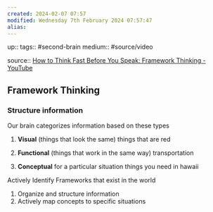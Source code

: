 ```yaml
---
created: 2024-02-07 07:57
modified: Wednesday 7th February 2024 07:57:47
alias:
---
```

up::
tags:: #second-brain
medium:: #source/video

source:: [How to Think Fast Before You Speak: Framework Thinking - YouTube](https://www.youtube.com/watch?v=lcyHC9HLTzc)
## Framework Thinking

### Structure information
Our brain categorizes information based on these types

1. **Visual** (things that look the same)
    things that are red

2. **Functional** (things that work in the same way)
    transportation

3. **Conceptual** for a particular situation
    things you need in hawaii


Actively Identify Frameworks that exist in the world
1. Organize and structure information
2. Actively map concepts to specific situations
